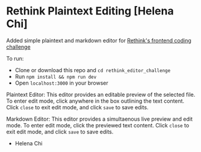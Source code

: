 # Rethink Plaintext Editing [Helena Chi]

Added simple plaintext and markdown editor for [Rethink's frontend coding challenge](https://github.com/rethinksoftware/rethink-plaintext-editing/)

To run:

- Clone or download this repo and `cd rethink_editor_challenge`
- Run `npm install && npm run dev`
- Open `localhost:3000` in your browser

Plaintext Editor:
This editor provides an editable preview of the selected file. To enter edit mode, click anywhere in the box outlining the text content. Click `close` to exit edit mode, and click `save` to save edits.

Markdown Editor:
This editor provides a simultaenous live preview and edit mode. To enter edit mode, click the previewed text content. Click `close` to exit edit mode, and click `save` to save edits.

- Helena Chi
